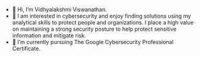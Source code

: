 - 👋 Hi, I’m Vidhyalakshmi Viswanathan. 
- 👀 I am interested in cybersecurity and enjoy finding solutions using my analytical skills to protect people and organizations. I place a high value on maintaining a strong security posture to help protect sensitive information and mitigate risk.
- 🌱 I’m currently pursuing The Google Cybersecurity Professional Certificate.
